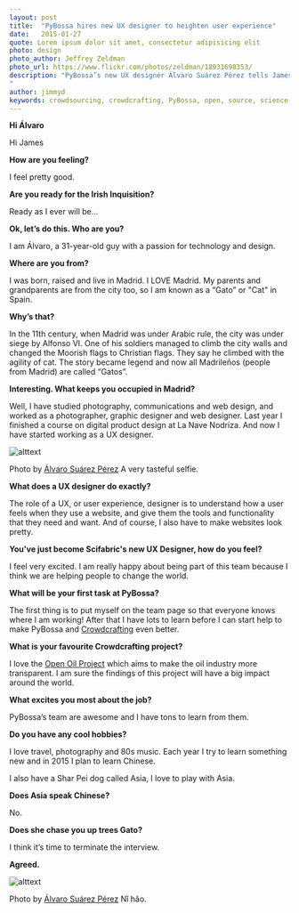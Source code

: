 ```yaml
---
layout: post
title:  "PyBossa hires new UX designer to heighten user experience"
date:   2015-01-27 
quote: Lorem ipsum dolor sit amet, consectetur adipisicing elit
photo: design
photo_author: Jeffrey Zeldman
photo_url: https://www.flickr.com/photos/zeldman/18931698353/
description: "PyBossa’s new UX designer Álvaro Suárez Pérez tells James Doherty about his new job, Spanish history and very clever dog.
"
author: jimmyd
keywords: crowdsourcing, crowdcrafting, PyBossa, open, source, science, citizen, opensource, Madrid, Webmaker, community, Manager 
---
```


**Hi Álvaro**

Hi James

**How are you feeling?**

I feel pretty good.

**Are you ready for the Irish Inquisition?**

Ready as I ever will be…

**Ok, let’s do this. Who are you?**

I am Álvaro, a 31-year-old guy with a passion for technology and design. 

**Where are you from?**

I was born, raised and live in Madrid. I LOVE Madrid. My parents and grandparents are from the city too, so I am known as a “Gato” or "Cat" in Spain.

**Why’s that?**

In the 11th century, when Madrid was under Arabic rule, the city was under siege by Alfonso VI. One of his soldiers managed to climb the city walls and changed the Moorish flags to Christian flags. They say he climbed with the agility of cat. The story became legend and now all Madrileños (people from Madrid) are called “Gatos”.

**Interesting. What keeps you occupied in Madrid?**

Well, I have studied photography, communications and web design, and worked as a photographer, graphic designer and web designer. Last year I finished a course on digital product design at La Nave Nodriza. And now I have started working as a UX designer.

![alttext]({{site.cdn}}/assets/img/blog/alvaro.jpg "Courtesy of Álvaro Suárez Pérez")
<p class="post-caption">Photo by <a href="http://www.alvarosuarez.com/">Álvaro Suárez Pérez</a> A very tasteful selfie.</p>

**What does a UX designer do exactly?**

The role of a UX, or user experience, designer is to understand how a user feels when they use a website, and give them the tools and functionality that they need and want. And of course, I also have to make websites look pretty.

**You've just become Scifabric's new UX Designer, how do you feel?**

I feel very excited. I am really happy about being part of this team because I think we are helping people to change the world.

**What will be your first task at PyBossa?**

The first thing is to put myself on the team page so that everyone knows where I am working! After that I have lots to learn before I can start help to make PyBossa and [Crowdcrafting](/crowdcrafting) even better.

**What is your favourite Crowdcrafting project?**

I love the [Open Oil Project](/crowdcrafting) which aims to make the oil industry more transparent. I am sure the findings of this project will have a big impact around the world.

**What excites you most about the job?**

PyBossa’s team are awesome and I have tons to learn from them.

**Do you have any cool hobbies?**

I love travel, photography and 80s music. Each year I try to learn something new and in 2015 I plan to learn Chinese. 

I also have a Shar Pei dog called Asia, I love to play with Asia.

**Does Asia speak Chinese?**

No.

**Does she chase you up trees Gato?**

I think it’s time to terminate the interview.

**Agreed.**

![alttext]({{site.cdn}}/assets/img/blog/Asia2.jpeg "Courtesy of Álvaro Suárez Pérez")
<p class="post-caption">Photo by <a href="http://www.alvarosuarez.com/">Álvaro Suárez Pérez</a> Nǐ hǎo.</p>
